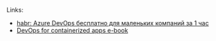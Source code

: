 Links:
- [habr: Azure DevOps бесплатно для маленьких компаний за 1 час](https://habr.com/ru/articles/427703/)
- [DevOps for containerized apps e-book](https://dotnet.microsoft.com/en-us/download/e-book/microservices-devops/pdf)
